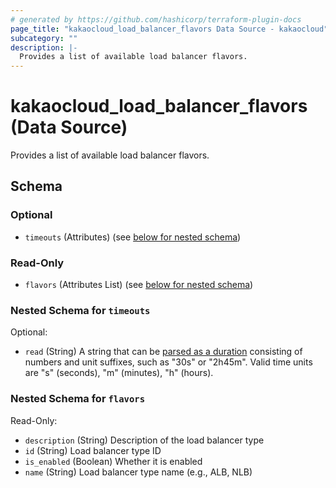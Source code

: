```yaml
---
# generated by https://github.com/hashicorp/terraform-plugin-docs
page_title: "kakaocloud_load_balancer_flavors Data Source - kakaocloud"
subcategory: ""
description: |-
  Provides a list of available load balancer flavors.
---
```


# kakaocloud_load_balancer_flavors (Data Source)

Provides a list of available load balancer flavors.



<!-- schema generated by tfplugindocs -->
## Schema

### Optional

- `timeouts` (Attributes) (see [below for nested schema](#nestedatt--timeouts))

### Read-Only

- `flavors` (Attributes List) (see [below for nested schema](#nestedatt--flavors))

<a id="nestedatt--timeouts"></a>
### Nested Schema for `timeouts`

Optional:

- `read` (String) A string that can be [parsed as a duration](https://pkg.go.dev/time#ParseDuration) consisting of numbers and unit suffixes, such as "30s" or "2h45m". Valid time units are "s" (seconds), "m" (minutes), "h" (hours).


<a id="nestedatt--flavors"></a>
### Nested Schema for `flavors`

Read-Only:

- `description` (String) Description of the load balancer type
- `id` (String) Load balancer type ID
- `is_enabled` (Boolean) Whether it is enabled
- `name` (String) Load balancer type name (e.g., ALB, NLB)
